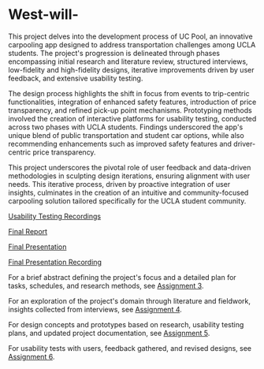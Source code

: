 # West-will-

This project delves into the development process of UC Pool, an innovative carpooling app designed to address transportation challenges among UCLA students. The project's progression is delineated through phases encompassing initial research and literature review, structured interviews, low-fidelity and high-fidelity designs, iterative improvements driven by user feedback, and extensive usability testing.

The design process highlights the shift in focus from events to trip-centric functionalities, integration of enhanced safety features, introduction of price transparency, and refined pick-up point mechanisms. Prototyping methods involved the creation of interactive platforms for usability testing, conducted across two phases with UCLA students. Findings underscored the app's unique blend of public transportation and student car options, while also recommending enhancements such as improved safety features and driver-centric price transparency.

This project underscores the pivotal role of user feedback and data-driven methodologies in sculpting design iterations, ensuring alignment with user needs. This iterative process, driven by proactive integration of user insights, culminates in the creation of an intuitive and community-focused carpooling solution tailored specifically for the UCLA student community.

[Usability Testing Recordings](https://drive.google.com/drive/folders/1EwowEKhsuwmZnZxI2jeO5UPWY6S2mqQu?usp=drive_link)

[Final Report](https://docs.google.com/document/d/1AZlBx5MVHEwh0De9HpMMAe1viNKf5H6bzM5-oqPxubA/edit?usp=sharing)

[Final Presentation](https://docs.google.com/presentation/d/1yL_m9AQShgDRnd-ZcKpx9TsuE3bpcRlkX_3XKpZzwCg/edit?usp=sharing)    

[Final Presentation Recording](https://www.youtube.com/watch?v=SRjrA7nebfI)

For a brief abstract defining the project's focus and a detailed plan for tasks, schedules, and research methods, see [Assignment 3](https://docs.google.com/document/d/1KpNO-Sl7ongckrTfC6aXAZZKpEgP3U-zsSolIuhYut8/edit?usp=drive_link).

For an exploration of the project's domain through literature and fieldwork, insights collected from interviews, see [Assignment 4](https://docs.google.com/document/d/1Aj6n6RWxevkUQTXIM9ff89zK-_Nkmp9CUV3CroMoJMs/edit?usp=sharing).

For design concepts and prototypes based on research, usability testing plans, and updated project documentation, see [Assignment 5](https://docs.google.com/document/d/1r4g1vOYtBiFO-BcmvvUnpufEzlGKrFXiCImbzfvUdYc/edit?usp=drive_link).

For usability tests with users, feedback gathered, and revised designs, see [Assignment 6](https://docs.google.com/document/d/1xT5buGdC63l1c_etsRqwZi85759-pfm8RC59AZ0m0Xw/edit?usp=drive_link).
